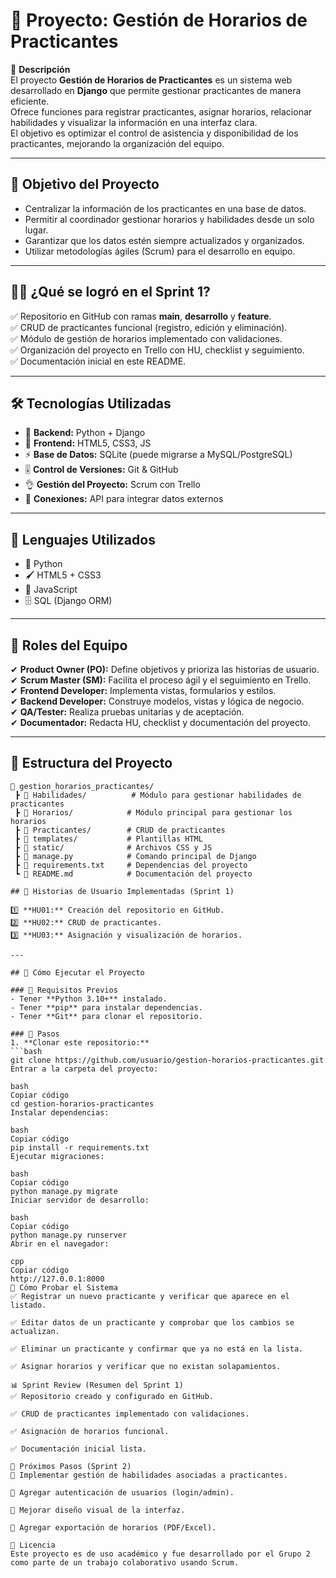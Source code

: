 # 📘 Proyecto: **Gestión de Horarios de Practicantes**  

📌 **Descripción**  
El proyecto **Gestión de Horarios de Practicantes** es un sistema web desarrollado en **Django** que permite gestionar practicantes de manera eficiente.  
Ofrece funciones para registrar practicantes, asignar horarios, relacionar habilidades y visualizar la información en una interfaz clara.  
El objetivo es optimizar el control de asistencia y disponibilidad de los practicantes, mejorando la organización del equipo.  

---

## 🎯 **Objetivo del Proyecto**  
- Centralizar la información de los practicantes en una base de datos.  
- Permitir al coordinador gestionar horarios y habilidades desde un solo lugar.  
- Garantizar que los datos estén siempre actualizados y organizados.  
- Utilizar metodologías ágiles (Scrum) para el desarrollo en equipo.  

---

## 👨‍💻 **¿Qué se logró en el Sprint 1?**  
✅ Repositorio en GitHub con ramas **main**, **desarrollo** y **feature**.  
✅ CRUD de practicantes funcional (registro, edición y eliminación).  
✅ Módulo de gestión de horarios implementado con validaciones.  
✅ Organización del proyecto en Trello con HU, checklist y seguimiento.  
✅ Documentación inicial en este README.  

---

## 🛠 **Tecnologías Utilizadas**  

- 🌱 **Backend:** Python + Django  
- 🎨 **Frontend:** HTML5, CSS3, JS  
- ⚡ **Base de Datos:** SQLite (puede migrarse a MySQL/PostgreSQL)  
- 🎚 **Control de Versiones:** Git & GitHub  
- 👌 **Gestión del Proyecto:** Scrum con Trello  
- 🔗 **Conexiones:** API para integrar datos externos  

---

## 🧩 **Lenguajes Utilizados**  
- 🐍 Python  
- 🖌 HTML5 + CSS3  
- 🧠 JavaScript  
- 🗄 SQL (Django ORM)  

---

## 👥 **Roles del Equipo**  
✔ **Product Owner (PO):** Define objetivos y prioriza las historias de usuario.  
✔ **Scrum Master (SM):** Facilita el proceso ágil y el seguimiento en Trello.  
✔ **Frontend Developer:** Implementa vistas, formularios y estilos.  
✔ **Backend Developer:** Construye modelos, vistas y lógica de negocio.  
✔ **QA/Tester:** Realiza pruebas unitarias y de aceptación.  
✔ **Documentador:** Redacta HU, checklist y documentación del proyecto.  

---

## 📂 **Estructura del Proyecto**  

```plaintext
📂 gestion_horarios_practicantes/
 ┣ 📂 Habilidades/          # Módulo para gestionar habilidades de practicantes
 ┣ 📂 Horarios/            # Módulo principal para gestionar los horarios
 ┣ 📂 Practicantes/        # CRUD de practicantes
 ┣ 📂 templates/           # Plantillas HTML
 ┣ 📂 static/              # Archivos CSS y JS
 ┣ 📄 manage.py            # Comando principal de Django
 ┣ 📄 requirements.txt     # Dependencias del proyecto
 ┗ 📄 README.md            # Documentación del proyecto

## 📌 Historias de Usuario Implementadas (Sprint 1)

1️⃣ **HU01:** Creación del repositorio en GitHub.  
2️⃣ **HU02:** CRUD de practicantes.  
3️⃣ **HU03:** Asignación y visualización de horarios.  

---

## 🚀 Cómo Ejecutar el Proyecto

### 🔹 Requisitos Previos
- Tener **Python 3.10+** instalado.  
- Tener **pip** para instalar dependencias.  
- Tener **Git** para clonar el repositorio.  

### 🔹 Pasos
1. **Clonar este repositorio:**
```bash
git clone https://github.com/usuario/gestion-horarios-practicantes.git
Entrar a la carpeta del proyecto:

bash
Copiar código
cd gestion-horarios-practicantes
Instalar dependencias:

bash
Copiar código
pip install -r requirements.txt
Ejecutar migraciones:

bash
Copiar código
python manage.py migrate
Iniciar servidor de desarrollo:

bash
Copiar código
python manage.py runserver
Abrir en el navegador:

cpp
Copiar código
http://127.0.0.1:8000
🧪 Cómo Probar el Sistema
✅ Registrar un nuevo practicante y verificar que aparece en el listado.

✅ Editar datos de un practicante y comprobar que los cambios se actualizan.

✅ Eliminar un practicante y confirmar que ya no está en la lista.

✅ Asignar horarios y verificar que no existan solapamientos.

📊 Sprint Review (Resumen del Sprint 1)
✅ Repositorio creado y configurado en GitHub.

✅ CRUD de practicantes implementado con validaciones.

✅ Asignación de horarios funcional.

✅ Documentación inicial lista.

📌 Próximos Pasos (Sprint 2)
🔹 Implementar gestión de habilidades asociadas a practicantes.

🔹 Agregar autenticación de usuarios (login/admin).

🔹 Mejorar diseño visual de la interfaz.

🔹 Agregar exportación de horarios (PDF/Excel).

📄 Licencia
Este proyecto es de uso académico y fue desarrollado por el Grupo 2 como parte de un trabajo colaborativo usando Scrum.
